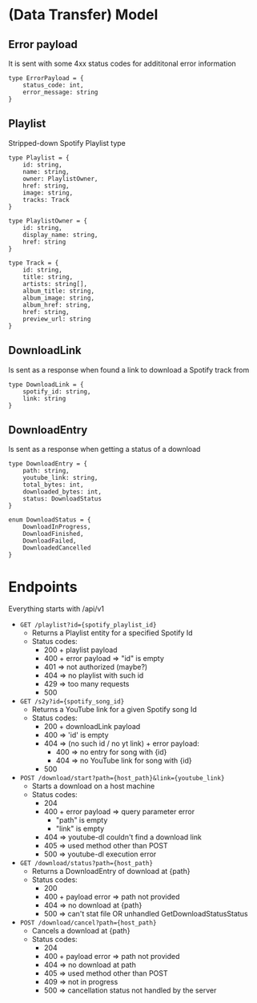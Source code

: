 # (Data Transfer) Model
## Error payload
It is sent with some 4xx status codes for addititonal error information
```
type ErrorPayload = {
	status_code: int,
	error_message: string
}
```
## Playlist
Stripped-down Spotify Playlist type
```
type Playlist = {
	id: string,
	name: string,
	owner: PlaylistOwner,
	href: string,
	image: string,
	tracks: Track	
}

type PlaylistOwner = {
	id: string,
	display_name: string,
	href: string
}

type Track = {
	id: string,
	title: string,
	artists: string[],
	album_title: string,
	album_image: string,
	album_href: string,
	href: string,
	preview_url: string
}
```
## DownloadLink
Is sent as a response when found a link to download a Spotify track from
```
type DownloadLink = {
	spotify_id: string,
	link: string
}
```
## DownloadEntry
Is sent as a response when getting a status of a download
```
type DownloadEntry = {
	path: string,
	youtube_link: string,
	total_bytes: int,
	downloaded_bytes: int,
	status: DownloadStatus
}

enum DownloadStatus = {
	DownloadInProgress,
	DownloadFinished,
	DownloadFailed,
	DownloadedCancelled
}
```
# Endpoints
Everything starts with /api/v1
- `GET /playlist?id={spotify_playlist_id}`
	- Returns a Playlist entity for a specified Spotify Id
	- Status codes:
		- 200 + playlist payload
		- 400 + error payload => "id" is empty
		- 401 => not authorized (maybe?)
		- 404 => no playlist with such id
		- 429 => too many requests
		- 500
- `GET /s2y?id={spotify_song_id}`
	- Returns a YouTube link for a given Spotify song Id
	- Status codes:
		- 200 + downloadLink payload
		- 400 => 'id' is empty
		- 404 => (no such id / no yt link) + error payload:
			- 400 => no entry for song with {id}
			- 404 => no YouTube link for song with {id}
		- 500
- `POST /download/start?path={host_path}&link={youtube_link}`
	- Starts a download on a host machine
	- Status codes:
		- 204
		- 400 + error payload => query parameter error
			- "path" is empty
			- "link" is empty
		- 404 => youtube-dl couldn't find a download link
		- 405 => used method other than POST
		- 500 => youtube-dl execution error
- `GET /download/status?path={host_path}`
	- Returns a DownloadEntry of download at {path}
	- Status codes:
		- 200
		- 400 + payload error => path not provided
		- 404 => no download at {path}
		- 500 => can't stat file OR unhandled GetDownloadStatusStatus
- `POST /download/cancel?path={host_path}`
	- Cancels a download at {path}
	- Status codes:
		- 204
		- 400 + payload error => path not provided
		- 404 => no download at path
		- 405 => used method other than POST
		- 409 => not in progress
		- 500 => cancellation status not handled by the server